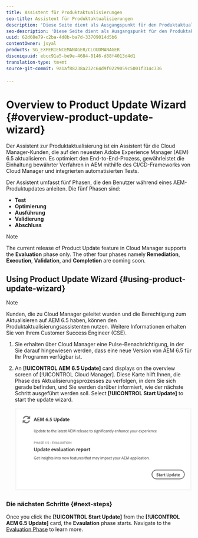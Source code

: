 ```yaml
---
title: Assistent für Produktaktualisierungen
seo-title: Assistent für Produktaktualisierungen
description: 'Diese Seite dient als Ausgangspunkt für den Produktaktualisierungsassistenten. '
seo-description: 'Diese Seite dient als Ausgangspunkt für den Produktaktualisierungsassistenten. '
uuid: 62d68e79-c2ba-4d8b-ba7d-33709014d5b6
contentOwner: jsyal
products: SG_EXPERIENCEMANAGER/CLOUDMANAGER
discoiquuid: ebcc91a5-be9e-4684-8146-d88f4013d4d1
translation-type: tm+mt
source-git-commit: 9a1af88238a232c64d9f0229059c5001f314c736

---
```



# Overview to Product Update Wizard {#overview-product-update-wizard}

Der Assistent zur Produktaktualisierung ist ein Assistent für die Cloud Manager-Kunden, die auf den neuesten Adobe Experience Manager (AEM) 6.5 aktualisieren. Es optimiert den End-to-End-Prozess, gewährleistet die Einhaltung bewährter Verfahren in AEM mithilfe des CI/CD-Frameworks von Cloud Manager und integrierten automatisierten Tests.

Der Assistent umfasst fünf Phasen, die den Benutzer während eines AEM-Produktupdates anleiten. Die fünf Phasen sind:

* **Test**
* **Optimierung**
* **Ausführung**
* **Validierung**
* **Abschluss**

>[!NOTE]
>The current release of Product Update feature in Cloud Manager supports the **Evaluation** phase only. The other four phases namely **Remediation**, **Execution**, **Validation**, and **Completion** are coming soon.


## Using Product Update Wizard {#using-product-update-wizard}

>[!NOTE]
>Kunden, die zu Cloud Manager geleitet wurden und die Berechtigung zum Aktualisieren auf AEM 6.5 haben, können den Produktaktualisierungsassistenten nutzen. Weitere Informationen erhalten Sie von Ihrem Customer Success Engineer (CSE).

1. Sie erhalten über Cloud Manager eine Pulse-Benachrichtigung, in der Sie darauf hingewiesen werden, dass eine neue Version von AEM 6.5 für Ihr Programm verfügbar ist.

1. An **[!UICONTROL AEM 6.5 Update]** card displays on the overview screen of [!UICONTROL Cloud Manager]. Diese Karte hilft Ihnen, die Phase des Aktualisierungsprozesses zu verfolgen, in dem Sie sich gerade befinden, und Sie werden darüber informiert, wie der nächste Schritt ausgeführt werden soll. Select **[!UICONTROL Start Update]** to start the update wizard.

   ![](assets/Start-Update.png)

### Die nächsten Schritte {#next-steps}

Once you click the **[!UICONTROL Start Update]** from the **[!UICONTROL AEM 6.5 Update]** card, the **Evaulation** phase starts.
Navigate to the [Evaluation Phase](evaluation.md) to learn more.
